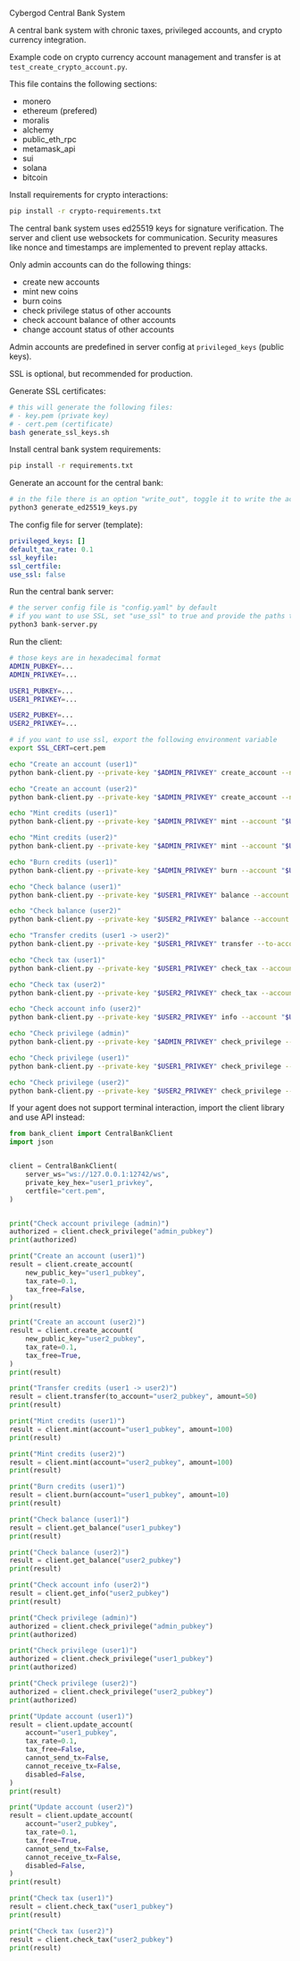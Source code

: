 Cybergod Central Bank System

A central bank system with chronic taxes, privileged accounts, and crypto currency integration.

Example code on crypto currency account management and transfer is at `test_create_crypto_account.py`.

This file contains the following sections:

- monero
- ethereum (prefered)
- moralis
- alchemy
- public_eth_rpc
- metamask_api
- sui
- solana
- bitcoin


Install requirements for crypto interactions:

```bash
pip install -r crypto-requirements.txt
```

The central bank system uses ed25519 keys for signature verification. The server and client use websockets for communication. Security measures like nonce and timestamps are implemented to prevent replay attacks.

Only admin accounts can do the following things:

- create new accounts
- mint new coins
- burn coins
- check privilege status of other accounts
- check account balance of other accounts
- change account status of other accounts

Admin accounts are predefined in server config at `privileged_keys` (public keys).

SSL is optional, but recommended for production.

Generate SSL certificates:

```bash
# this will generate the following files:
# - key.pem (private key)
# - cert.pem (certificate)
bash generate_ssl_keys.sh
```

Install central bank system requirements:

```bash
pip install -r requirements.txt
```

Generate an account for the central bank:

```bash
# in the file there is an option "write_out", toggle it to write the account to disk
python3 generate_ed25519_keys.py
```

The config file for server (template):

```yaml
privileged_keys: []
default_tax_rate: 0.1
ssl_keyfile:
ssl_certfile:
use_ssl: false
```

Run the central bank server:

```bash
# the server config file is "config.yaml" by default
# if you want to use SSL, set "use_ssl" to true and provide the paths to the SSL certificate and key files by "ssl_keyfile" and "ssl_certfile"
python3 bank-server.py
```

Run the client:

```bash
# those keys are in hexadecimal format
ADMIN_PUBKEY=...
ADMIN_PRIVKEY=...

USER1_PUBKEY=...
USER1_PRIVKEY=...

USER2_PUBKEY=...
USER2_PRIVKEY=...

# if you want to use ssl, export the following environment variable
export SSL_CERT=cert.pem

echo "Create an account (user1)"
python bank-client.py --private-key "$ADMIN_PRIVKEY" create_account --new-public-key "$USER1_PUBKEY"

echo "Create an account (user2)"
python bank-client.py --private-key "$ADMIN_PRIVKEY" create_account --new-public-key "$USER2_PUBKEY" --tax-free

echo "Mint credits (user1)"
python bank-client.py --private-key "$ADMIN_PRIVKEY" mint --account "$USER1_PUBKEY" --amount 100

echo "Mint credits (user2)"
python bank-client.py --private-key "$ADMIN_PRIVKEY" mint --account "$USER2_PUBKEY" --amount 100

echo "Burn credits (user1)"
python bank-client.py --private-key "$ADMIN_PRIVKEY" burn --account "$USER1_PUBKEY" --amount 10

echo "Check balance (user1)"
python bank-client.py --private-key "$USER1_PRIVKEY" balance --account "$USER1_PUBKEY"

echo "Check balance (user2)"
python bank-client.py --private-key "$USER2_PRIVKEY" balance --account "$USER2_PUBKEY"

echo "Transfer credits (user1 -> user2)"
python bank-client.py --private-key "$USER1_PRIVKEY" transfer --to-account "$USER2_PUBKEY" --amount 50

echo "Check tax (user1)"
python bank-client.py --private-key "$USER1_PRIVKEY" check_tax --account "$USER1_PUBKEY"

echo "Check tax (user2)"
python bank-client.py --private-key "$USER2_PRIVKEY" check_tax --account "$USER2_PUBKEY"

echo "Check account info (user2)"
python bank-client.py --private-key "$USER2_PRIVKEY" info --account "$USER2_PUBKEY"

echo "Check privilege (admin)"
python bank-client.py --private-key "$ADMIN_PRIVKEY" check_privilege --account "$ADMIN_PUBKEY" 

echo "Check privilege (user1)"
python bank-client.py --private-key "$USER1_PRIVKEY" check_privilege --account "$USER1_PUBKEY" 

echo "Check privilege (user2)"
python bank-client.py --private-key "$USER2_PRIVKEY" check_privilege --account "$USER2_PUBKEY"
```

If your agent does not support terminal interaction, import the client library and use API instead:

```python
from bank_client import CentralBankClient
import json


client = CentralBankClient(
    server_ws="ws://127.0.0.1:12742/ws",
    private_key_hex="user1_privkey",
    certfile="cert.pem",
)


print("Check account privilege (admin)")
authorized = client.check_privilege("admin_pubkey")
print(authorized)

print("Create an account (user1)")
result = client.create_account(
    new_public_key="user1_pubkey",
    tax_rate=0.1,
    tax_free=False,
)
print(result)

print("Create an account (user2)")
result = client.create_account(
    new_public_key="user2_pubkey",
    tax_rate=0.1,
    tax_free=True,
)
print(result)

print("Transfer credits (user1 -> user2)")
result = client.transfer(to_account="user2_pubkey", amount=50)
print(result)

print("Mint credits (user1)")
result = client.mint(account="user1_pubkey", amount=100)
print(result)

print("Mint credits (user2)")
result = client.mint(account="user2_pubkey", amount=100)
print(result)

print("Burn credits (user1)")
result = client.burn(account="user1_pubkey", amount=10)
print(result)

print("Check balance (user1)")
result = client.get_balance("user1_pubkey")
print(result)

print("Check balance (user2)")
result = client.get_balance("user2_pubkey")
print(result)

print("Check account info (user2)")
result = client.get_info("user2_pubkey")
print(result)

print("Check privilege (admin)")
authorized = client.check_privilege("admin_pubkey")
print(authorized)

print("Check privilege (user1)")
authorized = client.check_privilege("user1_pubkey")
print(authorized)

print("Check privilege (user2)")
authorized = client.check_privilege("user2_pubkey")
print(authorized)

print("Update account (user1)")
result = client.update_account(
    account="user1_pubkey",
    tax_rate=0.1,
    tax_free=False,
    cannot_send_tx=False,
    cannot_receive_tx=False,
    disabled=False,
)
print(result)

print("Update account (user2)")
result = client.update_account(
    account="user2_pubkey",
    tax_rate=0.1,
    tax_free=True,
    cannot_send_tx=False,
    cannot_receive_tx=False,
    disabled=False,
)
print(result)

print("Check tax (user1)")
result = client.check_tax("user1_pubkey")
print(result)

print("Check tax (user2)")
result = client.check_tax("user2_pubkey")
print(result)

```
